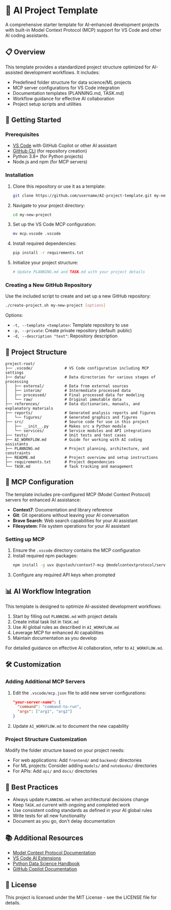 # 🧠 AI Project Template

A comprehensive starter template for AI-enhanced development projects with built-in Model Context Protocol (MCP) support for VS Code and other AI coding assistants.

## 📋 Overview

This template provides a standardized project structure optimized for AI-assisted development workflows. It includes:

- Predefined folder structure for data science/ML projects
- MCP server configurations for VS Code integration
- Documentation templates (PLANNING.md, TASK.md)
- Workflow guidance for effective AI collaboration
- Project setup scripts and utilities

## 🚀 Getting Started

### Prerequisites

- [VS Code](https://code.visualstudio.com/) with GitHub Copilot or other AI assistant
- [GitHub CLI](https://cli.github.com/) (for repository creation)
- Python 3.8+ (for Python projects)
- Node.js and npm (for MCP servers)

### Installation

1. Clone this repository or use it as a template:
   ```bash
   git clone https://github.com/username/AI-project-template.git my-new-project
   ```
   
2. Navigate to your project directory:
   ```bash
   cd my-new-project
   ```

3. Set up the VS Code MCP configuration:
   ```bash
   mv mcp.vscode .vscode
   ```

4. Install required dependencies:
   ```bash
   pip install -r requirements.txt
   ```

5. Initialize your project structure:
   ```bash
   # Update PLANNING.md and TASK.md with your project details
   ```

### Creating a New GitHub Repository

Use the included script to create and set up a new GitHub repository:

```bash
./create-project.sh my-new-project [options]
```

Options:
- `-t, --template <template>`: Template repository to use
- `-p, --private`: Create private repository (default: public)
- `-d, --description "text"`: Repository description

## 📁 Project Structure

```
project-root/
├── .vscode/              # VS Code configuration including MCP settings
├── data/                 # Data directories for various stages of processing
│   ├── external/         # Data from external sources
│   ├── interim/          # Intermediate processed data
│   ├── processed/        # Final processed data for modeling
│   └── raw/              # Original immutable data
├── references/           # Data dictionaries, manuals, and explanatory materials
├── reports/              # Generated analysis reports and figures
│   └── figures/          # Generated graphics and figures
├── src/                  # Source code for use in this project
│   ├── __init__.py       # Makes src a Python module
│   └── services/         # Service modules and API integrations
├── tests/                # Unit tests and test cases
├── AI_WORKFLOW.md        # Guide for working with AI coding assistants
├── PLANNING.md           # Project planning, architecture, and constraints
├── README.md             # Project overview and setup instructions
├── requirements.txt      # Project dependencies
└── TASK.md               # Task tracking and management
```

## 🔧 MCP Configuration

The template includes pre-configured MCP (Model Context Protocol) servers for enhanced AI assistance:

- **Context7**: Documentation and library reference
- **Git**: Git operations without leaving your AI conversation
- **Brave Search**: Web search capabilities for your AI assistant
- **Filesystem**: File system operations for your AI assistant

### Setting up MCP

1. Ensure the `.vscode` directory contains the MCP configuration
2. Install required npm packages:
   ```bash
   npm install -g uvx @upstash/context7-mcp @modelcontextprotocol/server-brave-search @modelcontextprotocol/server-filesystem
   ```
3. Configure any required API keys when prompted

## 📊 AI Workflow Integration

This template is designed to optimize AI-assisted development workflows:

1. Start by filling out `PLANNING.md` with project details
2. Create initial task list in `TASK.md`
3. Use AI global rules as described in `AI_WORKFLOW.md`
4. Leverage MCP for enhanced AI capabilities
5. Maintain documentation as you develop

For detailed guidance on effective AI collaboration, refer to `AI_WORKFLOW.md`.

## 🛠️ Customization

### Adding Additional MCP Servers

1. Edit the `.vscode/mcp.json` file to add new server configurations:
   ```json
   "your-server-name": {
     "command": "command-to-run",
     "args": ["arg1", "arg2"]
   }
   ```

2. Update `AI_WORKFLOW.md` to document the new capability

### Project Structure Customization

Modify the folder structure based on your project needs:

- For web applications: Add `frontend/` and `backend/` directories
- For ML projects: Consider adding `models/` and `notebooks/` directories
- For APIs: Add `api/` and `docs/` directories

## 📝 Best Practices

- Always update `PLANNING.md` when architectural decisions change
- Keep `TASK.md` current with ongoing and completed work
- Use consistent coding standards as defined in your AI global rules
- Write tests for all new functionality
- Document as you go, don't delay documentation

## 📚 Additional Resources

- [Model Context Protocol Documentation](https://modelcontextprotocol.ai/)
- [VS Code AI Extensions](https://marketplace.visualstudio.com/search?term=ai&target=VSCode)
- [Python Data Science Handbook](https://jakevdp.github.io/PythonDataScienceHandbook/)
- [GitHub Copilot Documentation](https://docs.github.com/en/copilot)

## 📄 License

This project is licensed under the MIT License - see the LICENSE file for details.